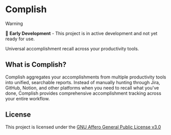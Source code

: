 # Complish

> [!WARNING]
> 🚧 **Early Development** - This project is in active development and not yet ready for use.

Universal accomplishment recall across your productivity tools.

## What is Complish?

Complish aggregates your accomplishments from multiple productivity tools into unified, searchable reports. Instead of
manually hunting through Jira, GitHub, Notion, and other platforms when you need to recall what you've done, Complish
provides comprehensive accomplishment tracking across your entire workflow.

## License

This project is licensed under the [GNU Affero General Public License v3.0](./LICENSE)
